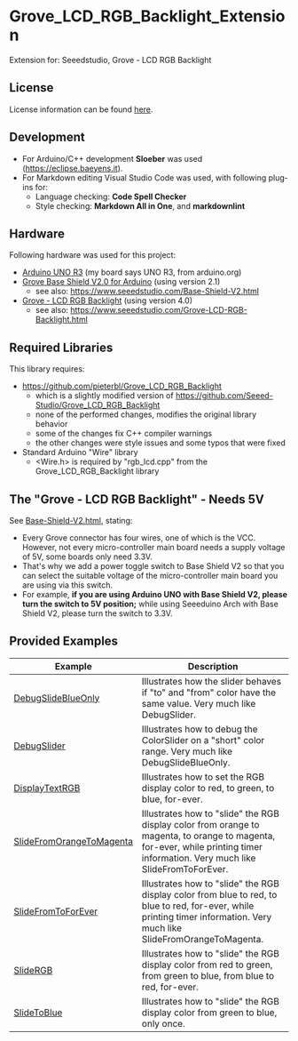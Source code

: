 # Grove\_LCD\_RGB\_Backlight\_Extension

Extension for: Seeedstudio, Grove - LCD RGB Backlight

## License

License information can be found [here](./LICENSE.md).

## Development

- For Arduino/C++ development **Sloeber** was used (<https://eclipse.baeyens.it>).
- For Markdown editing Visual Studio Code was used, with following plug-ins for:
  - Language checking: **Code Spell Checker**
  - Style checking: **Markdown All in One**, and **markdownlint**

## Hardware

Following hardware was used for this project:

- [Arduino UNO R3](https://www.seeedstudio.com/Arduino-Uno-Rev3-p-2995.html) (my board says UNO R3, from arduino.org)
- [Grove Base Shield V2.0 for Arduino](http://wiki.seeedstudio.com/Base_Shield_V2/) (using version 2.1)
  - see also: <https://www.seeedstudio.com/Base-Shield-V2.html>
- [Grove - LCD RGB Backlight](http://wiki.seeedstudio.com/Grove-LCD_RGB_Backlight/) (using version 4.0)
  - see also: <https://www.seeedstudio.com/Grove-LCD-RGB-Backlight.html>

## Required Libraries

This library requires:

- <https://github.com/pieterbl/Grove_LCD_RGB_Backlight>
  - which is a slightly modified version of <https://github.com/Seeed-Studio/Grove_LCD_RGB_Backlight>
  - none of the performed changes, modifies the original library behavior
  - some of the changes fix C++ compiler warnings
  - the other changes were style issues and some typos that were fixed
- Standard Arduino "Wire" library
  - \<Wire.h\> is required by "rgb\_lcd.cpp" from the Grove\_LCD\_RGB\_Backlight library

## The "Grove - LCD RGB Backlight" - Needs 5V

See [Base-Shield-V2.html](https://www.seeedstudio.com/Base-Shield-V2.html), stating:

- Every Grove connector has four wires, one of which is the VCC. However, not every micro-controller main board needs a supply voltage of 5V, some boards only need 3.3V.
- That's why we add a power toggle switch to Base Shield V2 so that you can select the suitable voltage of the micro-controller main board you are using via this switch.
- For example, **if you are using Arduino UNO with Base Shield V2, please turn the switch to 5V position;** while using Seeeduino Arch with Base Shield V2, please turn the switch to 3.3V.

## Provided Examples

| Example | Description |
| ------- | ----------- |
| [DebugSlideBlueOnly](./examples/DebugSlideBlueOnly/DebugSlideBlueOnly.ino) | Illustrates how the slider behaves if "to" and "from" color have the same value. Very much like DebugSlider. |
| [DebugSlider](./examples/DebugSlider/DebugSlider.ino)                      | Illustrates how to debug the ColorSlider on a "short" color range. Very much like DebugSlideBlueOnly. |
| [DisplayTextRGB](./examples/DisplayTextRGB/DisplayTextRGB.ino)             | Illustrates how to set the RGB display color to red, to green, to blue, for-ever. |
| [SlideFromOrangeToMagenta](./examples/SlideFromOrangeToMagenta/SlideFromOrangeToMagenta.ino) | Illustrates how to "slide" the RGB display color from orange to magenta, to orange to magenta, for-ever, while printing timer information. Very much like SlideFromToForEver. |
| [SlideFromToForEver](./examples/SlideFromToForEver/SlideFromToForEver.ino) | Illustrates how to "slide" the RGB display color from blue to red, to blue to red, for-ever, while printing timer information. Very much like SlideFromOrangeToMagenta.|
| [SlideRGB](./examples/SlideRGB/SlideRGB.ino)                               | Illustrates how to "slide" the RGB display color from red to green, from green to blue, from blue to red, for-ever. |
| [SlideToBlue](./examples/SlideToBlue/SlideToBlue.ino)                      | Illustrates how to "slide" the RGB display color from green to blue, only once. |
